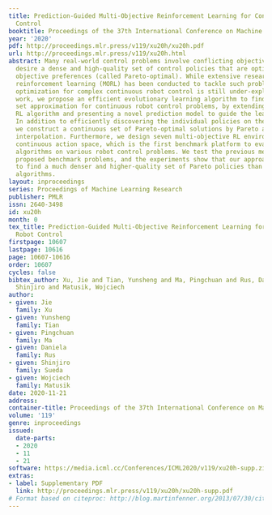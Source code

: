 ```yaml
---
title: Prediction-Guided Multi-Objective Reinforcement Learning for Continuous Robot
  Control
booktitle: Proceedings of the 37th International Conference on Machine Learning
year: '2020'
pdf: http://proceedings.mlr.press/v119/xu20h/xu20h.pdf
url: http://proceedings.mlr.press/v119/xu20h.html
abstract: Many real-world control problems involve conflicting objectives where we
  desire a dense and high-quality set of control policies that are optimal for different
  objective preferences (called Pareto-optimal). While extensive research in multi-objective
  reinforcement learning (MORL) has been conducted to tackle such problems, multi-objective
  optimization for complex continuous robot control is still under-explored. In this
  work, we propose an efficient evolutionary learning algorithm to find the Pareto
  set approximation for continuous robot control problems, by extending a state-of-the-art
  RL algorithm and presenting a novel prediction model to guide the learning process.
  In addition to efficiently discovering the individual policies on the Pareto front,
  we construct a continuous set of Pareto-optimal solutions by Pareto analysis and
  interpolation. Furthermore, we design seven multi-objective RL environments with
  continuous action space, which is the first benchmark platform to evaluate MORL
  algorithms on various robot control problems. We test the previous methods on the
  proposed benchmark problems, and the experiments show that our approach is able
  to find a much denser and higher-quality set of Pareto policies than the existing
  algorithms.
layout: inproceedings
series: Proceedings of Machine Learning Research
publisher: PMLR
issn: 2640-3498
id: xu20h
month: 0
tex_title: Prediction-Guided Multi-Objective Reinforcement Learning for Continuous
  Robot Control
firstpage: 10607
lastpage: 10616
page: 10607-10616
order: 10607
cycles: false
bibtex_author: Xu, Jie and Tian, Yunsheng and Ma, Pingchuan and Rus, Daniela and Sueda,
  Shinjiro and Matusik, Wojciech
author:
- given: Jie
  family: Xu
- given: Yunsheng
  family: Tian
- given: Pingchuan
  family: Ma
- given: Daniela
  family: Rus
- given: Shinjiro
  family: Sueda
- given: Wojciech
  family: Matusik
date: 2020-11-21
address: 
container-title: Proceedings of the 37th International Conference on Machine Learning
volume: '119'
genre: inproceedings
issued:
  date-parts:
  - 2020
  - 11
  - 21
software: https://media.icml.cc/Conferences/ICML2020/v119/xu20h-supp.zip
extras:
- label: Supplementary PDF
  link: http://proceedings.mlr.press/v119/xu20h/xu20h-supp.pdf
# Format based on citeproc: http://blog.martinfenner.org/2013/07/30/citeproc-yaml-for-bibliographies/
---
```

